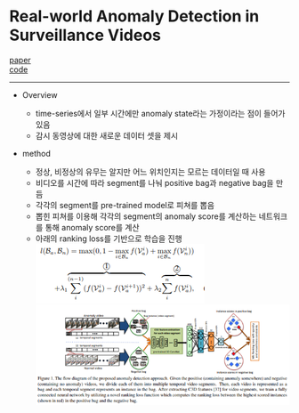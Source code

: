 # Real-world Anomaly Detection in Surveillance Videos

[paper](http://openaccess.thecvf.com/content_cvpr_2018/papers/Sultani_Real-World_Anomaly_Detection_CVPR_2018_paper.pdf)  
[code]()

---
* Overview
  * time-series에서 일부 시간에만 anomaly state라는 가정이라는 점이 들어가있음
  * 감시 동영상에 대한 새로운 데이터 셋을 제시

* method
  * 정상, 비정상의 유무는 알지만 어느 위치인지는 모르는 데이터일 때 사용
  * 비디오를 시간에 따라 segment를 나눠 positive bag과 negative bag을 만듬
  * 각각의 segment를 pre-trained model로 피쳐를 뽑음
  * 뽑힌 피쳐를 이용해 각각의 segment의 anomaly score를 계산하는 네트워크를 통해 anomaly score를 계산
  * 아래의 ranking loss를 기반으로 학습을 진행
![loss](./loss.PNG)   
![model](./model.PNG)